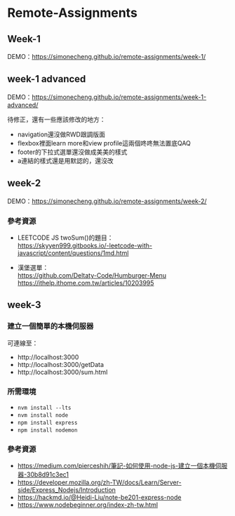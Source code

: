 # Remote-Assignments

## Week-1

DEMO：https://simonecheng.github.io/remote-assignments/week-1/

## week-1 advanced

DEMO：https://simonecheng.github.io/remote-assignments/week-1-advanced/  

待修正，還有一些應該修改的地方：
- navigation還沒做RWD跟調版面
- flexbox裡面learn more和view profile這兩個咚咚無法置底QAQ
- footer的下拉式選單還沒做成美美的樣式
- a連結的樣式還是用默認的，還沒改

## week-2

DEMO：https://simonecheng.github.io/remote-assignments/week-2/

### 參考資源

- LEETCODE JS twoSum()的題目：  
https://skyyen999.gitbooks.io/-leetcode-with-javascript/content/questions/1md.html

- 漢堡選單：  
https://github.com/Deltaty-Code/Humburger-Menu  
https://ithelp.ithome.com.tw/articles/10203995

## week-3

### 建立一個簡單的本機伺服器

可連線至：
- http://localhost:3000
- http://localhost:3000/getData
- http://localhost:3000/sum.html

### 所需環境

- `nvm install --lts`
- `nvm install node`
- `npm install express`
- `npm install nodemon`

### 參考資源

- https://medium.com/pierceshih/筆記-如何使用-node-js-建立一個本機伺服器-30b8d91c3ec1
- https://developer.mozilla.org/zh-TW/docs/Learn/Server-side/Express_Nodejs/Introduction
- https://hackmd.io/@Heidi-Liu/note-be201-express-node
- https://www.nodebeginner.org/index-zh-tw.html